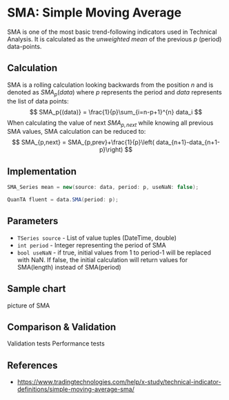 # SMA: Simple Moving Average
SMA is one of the most basic trend-following indicators used in Technical Analysis. It is calculated as the *unweighted mean* of the previous $p$ (period) data-points.


## Calculation

SMA is a rolling calculation looking backwards from the position ${n}$ and is denoted as ${SMA}_{p}{(data)}$ where $p$ represents the period and $data$ represents the list of data points:
$$
SMA_p{(data)} = \frac{1}{p}\sum_{i=n-p+1}^{n} data_i
$$
When calculating the value of next $SMA_{p,next}$ while knowing all previous SMA values, SMA calculation can be reduced to:
$$
SMA_{p,next} = SMA_{p,prev}+\frac{1}{p}\left( data_{n+1}-data_{n+1-p}\right)
$$

## Implementation

``` csharp
SMA_Series mean = new(source: data, period: p, useNaN: false);

QuanTA fluent = data.SMA(period: p);
```

## Parameters

- `TSeries source` -  List of value tuples (DateTime, double)
- `int period` - Integer representing the period of SMA
- `bool useNaN` - if true, initial values from 1 to period-1 will be replaced with NaN. If false, the initial calculation will return values for SMA(length) instead of SMA(period)

## Sample chart

picture of SMA

## Comparison & Validation

Validation tests
Performance tests

## References
   - https://www.tradingtechnologies.com/help/x-study/technical-indicator-definitions/simple-moving-average-sma/